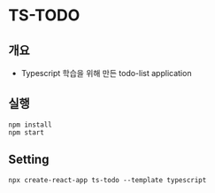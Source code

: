 # TS-TODO

## 개요

-  Typescript 학습을 위해 만든 todo-list application

## 실행

```
npm install
npm start
```

## Setting

```
npx create-react-app ts-todo --template typescript
```
